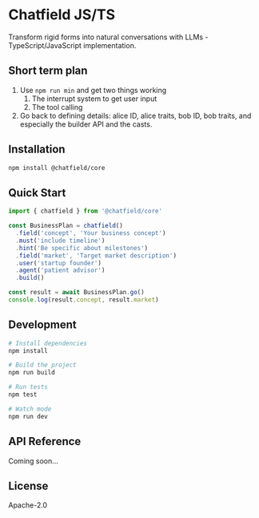 # Chatfield JS/TS

Transform rigid forms into natural conversations with LLMs - TypeScript/JavaScript implementation.

## Short term plan

1. Use `npm run min` and get two things working
    1. The interrupt system to get user input
    2. The tool calling
2. Go back to defining details: alice ID, alice traits, bob ID, bob traits, and especially the builder API and the casts.

## Installation

```bash
npm install @chatfield/core
```

## Quick Start

```typescript
import { chatfield } from '@chatfield/core'

const BusinessPlan = chatfield()
  .field('concept', 'Your business concept')
  .must('include timeline')
  .hint('Be specific about milestones')
  .field('market', 'Target market description')
  .user('startup founder')
  .agent('patient advisor')
  .build()

const result = await BusinessPlan.go()
console.log(result.concept, result.market)
```

## Development

```bash
# Install dependencies
npm install

# Build the project
npm run build

# Run tests
npm test

# Watch mode
npm run dev
```

## API Reference

Coming soon...

## License

Apache-2.0